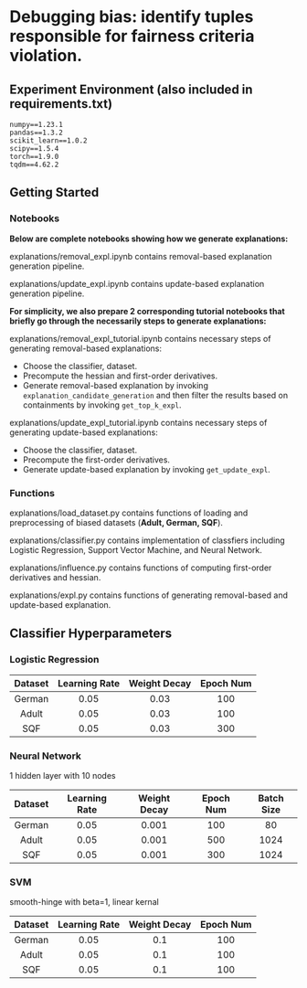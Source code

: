 # Debugging bias: identify tuples responsible for fairness criteria violation.

## Experiment Environment (also included in requirements.txt)
```
numpy==1.23.1
pandas==1.3.2
scikit_learn==1.0.2
scipy==1.5.4
torch==1.9.0
tqdm==4.62.2
```

## Getting Started

### Notebooks

**Below are complete notebooks showing how we generate explanations:**

explanations/removal_expl.ipynb contains removal-based explanation generation pipeline.

explanations/update_expl.ipynb contains update-based explanation generation pipeline.

**For simplicity, we also prepare 2 corresponding tutorial notebooks that briefly go through the necessarily steps to generate explanations:**

explanations/removal_expl_tutorial.ipynb contains necessary steps of generating removal-based explanations:
* Choose the classifier, dataset.
* Precompute the hessian and first-order derivatives.
* Generate removal-based explanation by invoking ```explanation_candidate_generation``` and then filter the results based on containments by invoking ```get_top_k_expl```.

explanations/update_expl_tutorial.ipynb contains necessary steps of generating update-based explanations:
* Choose the classifier, dataset.
* Precompute the first-order derivatives.
* Generate update-based explanation by invoking ```get_update_expl```.

### Functions

explanations/load_dataset.py contains functions of loading and preprocessing of biased datasets (**Adult, German, SQF**).

explanations/classifier.py contains implementation of classfiers including Logistic Regression, Support Vector Machine, and Neural Network.

explanations/influence.py contains functions of computing first-order derivatives and hessian.

explanations/expl.py contains functions of generating removal-based and update-based explanation.

## Classifier Hyperparameters

### Logistic Regression

| Dataset | Learning Rate | Weight Decay | Epoch Num |
| :-----: | :-----------: | :----------: | :-------: |
| German  |     0.05      |     0.03     |    100    |
|  Adult  |     0.05      |     0.03     |    100    |
|   SQF   |     0.05      |     0.03     |    300    |

### Neural Network

1 hidden layer with 10 nodes

| Dataset | Learning Rate | Weight Decay | Epoch Num | Batch Size |
| :-----: | :-----------: | :----------: | :-------: | :--------: |
| German  |     0.05      |    0.001     |    100    |     80     |
|  Adult  |     0.05      |    0.001     |    500    |    1024    |
|   SQF   |     0.05      |    0.001     |    300    |    1024    |

### SVM 

smooth-hinge with beta=1, linear kernal

| Dataset | Learning Rate | Weight Decay | Epoch Num |
| :-----: | :-----------: | :----------: | :-------: |
| German  |     0.05      |     0.1      |    100    |
|  Adult  |     0.05      |     0.1      |    100    |
|   SQF   |     0.05      |     0.1      |    100    |

### 
